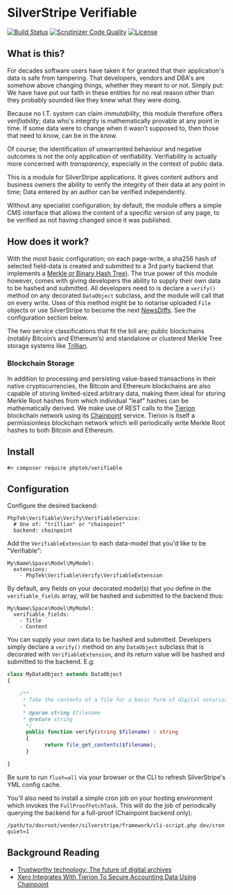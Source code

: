 # SilverStripe Verifiable

[![Build Status](https://api.travis-ci.org/phptek/silverstripe-verifiable.svg?branch=master)](https://travis-ci.org/phptek/silverstripe-verifiable)
[![Scrutinizer Code Quality](https://scrutinizer-ci.com/g/phptek/silverstripe-verifiable/badges/quality-score.png?b=master)](https://scrutinizer-ci.com/g/phptek/silverstripe-verifiable/?branch=master)
[![License](https://poser.pugx.org/phptek/verifiable/license.svg)](https://github.com/phptek/silverstripe-verifiable/blob/master/LICENSE.md)

## What is this?

For decades software users have taken it for granted that their application's data is safe from tampering. That developers, vendors and DBA's are somehow above changing things, whether they meant to or not. Simply put: We have have put our faith in these entities for no real reason other than they probably sounded like they knew what they were doing.

Because no I.T. system can claim _immutability_, this module therefore offers _verifiability_; data who's integrity is mathematically provable at any point in time. If some data were to change when it wasn’t supposed to, then those that need to know, can be in the know. 

Of course; the identification of unwarranted behaviour and negative outcomes is not the only application of verifiability. Verifiability is actually more concerned with _transparency_,
especially in the context of public data.

This is a module for SilverStripe applications. It gives content authors and business owners the ability to verify the integrity of their data at any point in time; Data entered by an author can be verified independently.

Without any specialist configuration; by default, the module offers a simple CMS interface that allows the content of a specific version of any page, to be verified as not having changed since it was published.

## How does it work?

With the most basic configuration; on each page-write, a sha256 hash of selected field-data is created and submitted to a 3rd party backend that implements a [Merkle or Binary Hash Tree)](https://en.wikipedia.org/wiki/Merkle_tree). The true power of this module however, comes with giving developers the ability to supply their own data to be hashed and submitted. All developers need to is declare a `verify()` method on any decorated `DataObject` subclass, and the module will call that on every write. Uses of this method might be to notarise uploaded `File` objects or use SilverStripe to become the next [NewsDiffs](https://newsdiffs.org/). See the configuration section below. 

The two service classifications that fit the bill are; public blockchains (notably Bitcoin’s and Ethereum’s) and standalone or clustered Merkle Tree storage systems like [Trillian](https://github.com/google/trillian/).

### Blockchain Storage

In addition to processing and persisting value-based transactions in their native cryptocurrencies, the Bitcoin and Ethereum blockchains are also capable of storing limited-sized arbitrary data, making them ideal for storing Merkle Root hashes from which individual "leaf" hashes can be mathematically derived. We make use of REST calls to the [Tierion](https://tierion.com/) blockchain network using its [Chainpoint](https://chainpoint.org) service. Tierion is itself a permissionless blockchain network which will periodically write Merkle Root hashes to both Bitcoin and Ethereum.

## Install

    #> composer require phptek/verifiable

## Configuration

Configure the desired backend:

```YML
PhpTek\Verifiable\Verify\VerifiableService:
  # One of: "trillian" or "chainpoint"
  backend: chainpoint
```

Add the `VerifiableExtension` to each data-model that you'd like to be "Verifiable":

```YML
My\Name\Space\Model\MyModel:
  extensions:
    - PhpTek\Verifiable\Verify\VerifiableExtension
```

By default, any fields on your decorated model(s) that you define in the `verifiable_fields` array, will be hashed and submitted to the backend thus:

```YML
My\Name\Space\Model\MyModel:
  verifiable_fields:
    - Title
    - Content
```

You can supply your own data to be hashed and submitted. Developers simply declare a `verify()` method on any `DataObject` subclass that is decorated with `VerifiableExtension`, and its return value will be hashed and submitted to the backend. E.g:

```PHP
class MyDataObject extends DataObject
{

    /**
     * Take the contents of a file for a basic form of digital notarisation.
     * 
     * @param string $filename 
     * @return string
      */ 
      public function verify(string $filename) : string
      {
            return file_get_contents($filename);
      }

}

```

Be sure to run `flush=all` via your browser or the CLI to refresh SilverStripe's YML config cache.

You'll also need to install a simple cron job on your hosting environment which invokes the `FullProofFetchTask`. This will do the job of periodically querying the backend for a full-proof (Chainpoint backend only).

    /path/to/docroot/vendor/silverstripe/framework/cli-script.php dev/cron quiet=1

## Background Reading

* [Trustworthy technology: The future of digital archives](https://blog.nationalarchives.gov.uk/blog/trustworthy-technology-future-digital-archives/)
* [Xero Integrates With Tierion To Secure Accounting Data Using Chainpoint](https://blog.tierion.com/2018/04/19/xero-integrates-with-tierion-to-secure-accounting-data-using-chainpoint/)
